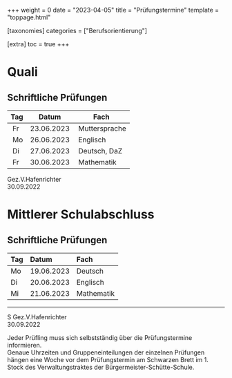 +++
weight = 0
date = "2023-04-05"
title = "Prüfungstermine"
template = "toppage.html"

[taxonomies]
categories = ["Berufsorientierung"]

[extra]
toc = true
+++

# Quali
## Schriftliche Prüfungen
| Tag | Datum      | Fach           |
| --- | ---------- | -------------- |
|  Fr | 23.06.2023 |  Muttersprache |
|  Mo | 26.06.2023 |  Englisch      |
|  Di | 27.06.2023 |  Deutsch, DaZ  |
|  Fr | 30.06.2023 |  Mathematik    |

Gez.V.Hafenrichter  
30.09.2022

# Mittlerer Schulabschluss

## Schriftliche Prüfungen

|Tag| Datum| Fach|
|:----|:----|:----|
|Mo| 19.06.2023| Deutsch|
|Di| 20.06.2023| Englisch|
|Mi| 21.06.2023| Mathematik|

---

S Gez.V.Hafenrichter  
30.09.2022
  
Jeder Prüfling muss sich selbstständig über die Prüfungstermine informieren.  
Genaue Uhrzeiten und Gruppeneinteilungen der einzelnen Prüfungen hängen eine Woche vor dem Prüfungstermin am Schwarzen Brett im 1. Stock des Verwaltungstraktes der Bürgermeister-Schütte-Schule.